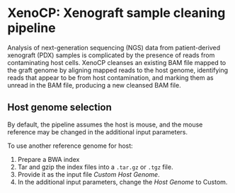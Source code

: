 <!-- dx-header -->
# XenoCP: Xenograft sample cleaning pipeline
<!-- /dx-header -->

Analysis of next-generation sequencing (NGS) data from patient-derived
xenograft (PDX) samples is complicated by the presence of reads from
contaminating host cells.  XenoCP cleanses an existing BAM file mapped to the
graft genome by aligning mapped reads to the host genome, identifying reads
that appear to be from host contamination, and marking them as unread in the
BAM file, producing a new cleansed BAM file.

## Host genome selection

By default, the pipeline assumes the host is mouse, and the mouse reference may
be changed in the additional input parameters.

To use another reference genome for host:
1. Prepare a BWA index
2. Tar and gzip the index files into a `.tar.gz` or `.tgz` file.
3. Provide it as the input file _Custom Host Genome_.
4. In the additional input parameters, change the _Host Genome_ to Custom.
